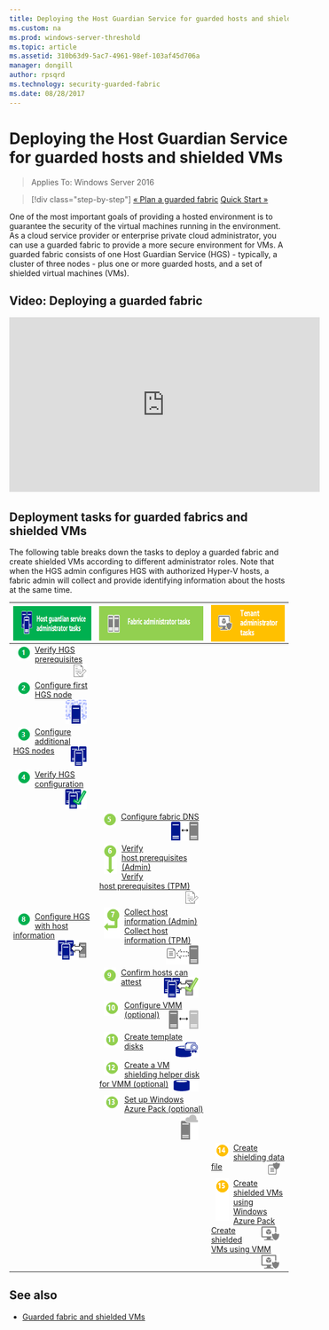 ```yaml
---
title: Deploying the Host Guardian Service for guarded hosts and shielded VMs
ms.custom: na
ms.prod: windows-server-threshold
ms.topic: article
ms.assetid: 310b63d9-5ac7-4961-98ef-103af45d706a
manager: dongill
author: rpsqrd
ms.technology: security-guarded-fabric
ms.date: 08/28/2017
---
```


# Deploying the Host Guardian Service for guarded hosts and shielded VMs

>Applies To: Windows Server 2016

>[!div class="step-by-step"]
[« Plan a guarded fabric](guarded-fabric-plan-overview.md)
[Quick Start »](guarded-fabric-deployment-overview.md)

One of the most important goals of providing a hosted environment is to guarantee the security of the virtual machines running in the environment. As a cloud service provider or enterprise private cloud administrator, you can use a guarded fabric to provide a more secure environment for VMs. A guarded fabric consists of one Host Guardian Service (HGS) - typically, a cluster of three nodes - plus one or more guarded hosts, and a set of shielded virtual machines (VMs).

## Video: Deploying a guarded fabric 

<iframe width="560" height="315" src="https://www.youtube.com/embed/nPJfI7r_AGg" frameborder="0" allowfullscreen></iframe>

## Deployment tasks for guarded fabrics and shielded VMs

The following table breaks down the tasks to deploy a guarded fabric and create shielded VMs according to different administrator roles. Note that when the HGS admin configures HGS with authorized Hyper-V hosts, a fabric admin will collect and provide identifying information about the hosts at the same time.    

|<img src="../media/Guarded-Fabric-Shielded-VM/guarded-host-hgs-administrator-tasks.png" alt="Host Guardian Service administrator tasks" width="238" height="62" align="left" /> | <img src="../media/Guarded-Fabric-Shielded-VM/guarded-host-fabric-administrator-tasks.png" alt="Fabric administrator tasks" width="300" height="62" align="left" /> | <img src="../media/Guarded-Fabric-Shielded-VM/guarded-host-tenant-administrator-tasks.png" alt="Tenant administrator tasks" width="184" height="66" align="left" /> |
|-------------------------------------|--------------------------------|-----------------------------------------|
|<img src="../media/Guarded-Fabric-Shielded-VM/1111.png" alt="Step 1" hspace="8" align="left" /> [Verify HGS prerequisites](guarded-fabric-prepare-for-hgs.md) <img src="../media/Guarded-Fabric-Shielded-VM/guarded-host-verify.png" alt="Step 1" hspace="8" align="right" />| | |
|<img src="../media/Guarded-Fabric-Shielded-VM/2222.png" alt="Step 2" hspace="8" align="left" /> [Configure first HGS&nbsp;node](guarded-fabric-choose-where-to-install-hgs.md)&nbsp;<img src="../media/Guarded-Fabric-Shielded-VM/guarded-host-configure-first-hgs-node.png" alt="Step 2" hspace="8" align="right" />| | |
|<img src="../media/Guarded-Fabric-Shielded-VM/3333.png" alt="Step 3" hspace="8" align="left" /> [Configure additional HGS&nbsp;nodes](guarded-fabric-configure-additional-hgs-nodes.md) <img src="../media/Guarded-Fabric-Shielded-VM/guarded-host-configure-secondary-hgs-nodes.png" alt="Step 3" hspace="8" align="right" />| | |
|<img src="../media/Guarded-Fabric-Shielded-VM/4444.png" alt="Step 4" hspace="8" align="left" /> [Verify HGS configuration](guarded-fabric-verify-hgs-configuration.md) <img src="../media/Guarded-Fabric-Shielded-VM/guarded-host-verify-hgs-configuration.png" alt="Step 4" hspace="8" align="right" />| | |
| &nbsp; |<img src="../media/Guarded-Fabric-Shielded-VM/5555.png" alt="Step 5" hspace="8" align="left" /> [Configure fabric DNS](guarded-fabric-configuring-fabric-dns.md) <img src="../media/Guarded-Fabric-Shielded-VM/guarded-host-configure-fabric-dns.png" alt="Step 5" hspace="8" align="right" />| |
| &nbsp; |<img src="../media/Guarded-Fabric-Shielded-VM/6666.png" alt="Step 6" hspace="8" align="left" /> [Verify host&nbsp;prerequisites (Admin)](guarded-fabric-guarded-host-prerequisites.md#admin-trusted-attestation)<br>[Verify host&nbsp;prerequisites (TPM)](guarded-fabric-guarded-host-prerequisites.md#tpm-trusted-attestation)<img src="../media/Guarded-Fabric-Shielded-VM/guarded-host-verify.png" alt="Step 6" hspace="8" align="right" />| |
|<img src="../media/Guarded-Fabric-Shielded-VM/8888.png" alt="Step 8" hspace="8" align="left" /> [Configure HGS with host information](guarded-fabric-add-host-information-to-hgs.md) <img src="../media/Guarded-Fabric-Shielded-VM/guarded-host-configure-hgs-with-host-info.png" alt="Step 8" hspace="8" align="right" />|<img src="../media/Guarded-Fabric-Shielded-VM/7777.png" alt="Step 7" hspace="8" align="left" /> [Collect host information (Admin)](guarded-fabric-add-host-information-for-admin-trusted-attestation.md)<br>[Collect host information (TPM)](guarded-fabric-add-host-information-for-tpm-trusted-attestation.md) <img src="../media/Guarded-Fabric-Shielded-VM/guarded-host-collect-info-from-hosts.png" alt="Step 7" hspace="8" align="right" />| |
| &nbsp; |<img src="../media/Guarded-Fabric-Shielded-VM/9999.png" alt="Step 9" hspace="8" align="left" /> [Confirm hosts can attest](guarded-fabric-confirm-hosts-can-attest-successfully.md) <img src="../media/Guarded-Fabric-Shielded-VM/guarded-host-confirm-hosts-attest.png" alt="Step 9" hspace="8" align="right" />| |
| &nbsp; |<img src="../media/Guarded-Fabric-Shielded-VM/101010.png" alt="Step 10" hspace="8" align="left" /> [Configure VMM (optional)](https://technet.microsoft.com/system-center-docs/vmm/scenario/guarded-overview) <img src="../media/Guarded-Fabric-Shielded-VM/guarded-host-configure-vmm.png" alt="Step 10" hspace="8" align="right" />| |
| &nbsp; |<img src="../media/Guarded-Fabric-Shielded-VM/11eleven.png" alt="Step 11" hspace="8" align="left" /> [Create template disks](guarded-fabric-create-a-shielded-vm-template.md) <img src="../media/Guarded-Fabric-Shielded-VM/guarded-host-create-template-disk.png" alt="Step 11" hspace="8" align="right" />| |
| &nbsp; |<img src="../media/Guarded-Fabric-Shielded-VM/121212.png" alt="Step 12" hspace="8" align="left" /> [Create a VM shielding helper disk for VMM (optional)](guarded-fabric-vm-shielding-helper-vhd.md) <img src="../media/Guarded-Fabric-Shielded-VM/guarded-host-create-helper-disk.png" alt="Step 12" hspace="8" align="right" />| |
| &nbsp; |<img src="../media/Guarded-Fabric-Shielded-VM/131313.png" alt="Step 13" hspace="8" align="left" /> [Set up Windows Azure Pack (optional)](guarded-fabric-shielded-vm-windows-azure-pack.md) <img src="../media/Guarded-Fabric-Shielded-VM/guarded-host-windows-azure-pack.png" alt="Step 13" hspace="8" align="right" />| |
| &nbsp; | &nbsp; |<img src="../media/Guarded-Fabric-Shielded-VM/141414.png" alt="Step 14" hspace="8" align="left" /> [Create shielding data file](guarded-fabric-tenant-creates-shielding-data.md) <img src="../media/Guarded-Fabric-Shielded-VM/guarded-host-shielding-data-file.png" alt="Step 14" hspace="8" align="right" />|
| &nbsp; | &nbsp; |<img src="../media/Guarded-Fabric-Shielded-VM/151515.png" alt="Step 15" hspace="8" align="left" /> [Create shielded VMs using Windows Azure Pack](guarded-fabric-shielded-vm-windows-azure-pack.md) <img src="../media/Guarded-Fabric-Shielded-VM/guarded-host-shielded-vms.png" alt="Step 15" hspace="8" align="right" /><br>[Create shielded VMs using VMM](https://technet.microsoft.com/system-center-docs/vmm/scenario/guarded-vms) <img src="../media/Guarded-Fabric-Shielded-VM/guarded-host-shielded-vms.png" alt="Step 15" hspace="8" align="right" />|

## See also

- [Guarded fabric and shielded VMs](guarded-fabric-and-shielded-vms-top-node.md)
